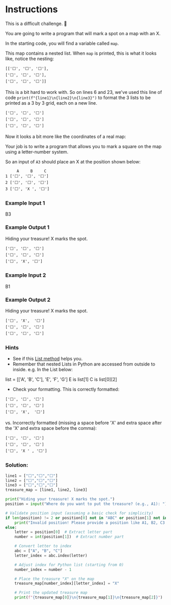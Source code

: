 # Instructions

This is a difficult challenge. 💪

You are going to write a program that will mark a spot on a map with an X.

In the starting code, you will find a variable called `map`.

This map contains a nested list. When `map` is printed, this is what it looks like, notice the nesting:
```
[['⬜️', '⬜️', '⬜️'],
['⬜️', '⬜️', '⬜️'],
['⬜️', '⬜️', '⬜️']]
```
This is a bit hard to work with. So on lines 6 and 23, we've used this line of code `print(f"{line1}\n{line2}\n{line3}")` to format the 3 lists to be printed as a 3 by 3 grid, each on a new line.
```
['⬜️', '⬜️', '⬜️']
['⬜️', '⬜️', '⬜️']
['⬜️', '⬜️', '⬜️']
```
Now it looks a bit more like the coordinates of a real map:

Your job is to write a program that allows you to mark a square on the map using a letter-number system.

So an input of `A3` should place an X at the position shown below:
  ```
       A     B     C 
1 ['⬜️', '⬜️', '⬜️']
2 ['⬜️', '⬜️', '⬜️']
3 ['⬜️', 'X ', '⬜️']
```

### Example Input 1
B3
### Example Output 1
Hiding your treasure! X marks the spot.
```
['⬜️', '️⬜️', '️⬜️']
['⬜️', '⬜️', '️⬜️']
['⬜️️', 'X', '⬜️️']
```

### Example Input 2
B1
### Example Output 2
Hiding your treasure! X marks the spot.
```
['⬜️', 'X',  '️⬜️']
['⬜️', '⬜️', '️⬜️']
['⬜️️', '⬜️️', '⬜️️']
```
### Hints
- See if this [List method](https://www.w3schools.com/python/ref_list_index.asp) helps you.
- Remember that nested Lists in Python are accessed from outside to inside. e.g. In the List below:

list = [['A', 'B', 'C'], 'E', 'F', 'G']
E is list[1]
C is list[0][2]

- Check your formatting. This is correctly formatted:
```
['⬜️', '⬜️', '⬜️']
['⬜️', '⬜️', '⬜️']
['⬜️', 'X',  '⬜️']
```
vs.
Incorrectly formatted (missing a space before 'X' and extra space after the 'X' and extra space before the comma):
```
['⬜️', '⬜️', '⬜️']
['⬜️', '⬜️', '⬜️']
['⬜️', 'X ' , '⬜️']
```
### Solution:
```python
line1 = ["⬜️","️⬜️","️⬜️"]
line2 = ["⬜️","⬜️","️⬜️"]
line3 = ["⬜️️","⬜️️","⬜️️"]
treasure_map = [line1, line2, line3]

print("Hiding your treasure! X marks the spot.")
position = input("Where do you want to put the treasure? (e.g., A1): ").upper()  # Ensure input is in uppercase

# Validate position input (assuming a basic check for simplicity)
if len(position) != 2 or position[0] not in "ABC" or position[1] not in "123":
    print("Invalid position! Please provide a position like A1, B2, C3.")
else:
    letter = position[0]  # Extract letter part
    number = int(position[1])  # Extract number part

    # Convert letter to index
    abc = ["A", "B", "C"]
    letter_index = abc.index(letter)

    # Adjust index for Python list (starting from 0)
    number_index = number - 1

    # Place the treasure "X" on the map
    treasure_map[number_index][letter_index] = "X"

    # Print the updated treasure map
    print(f"{treasure_map[0]}\n{treasure_map[1]}\n{treasure_map[2]}")
```
